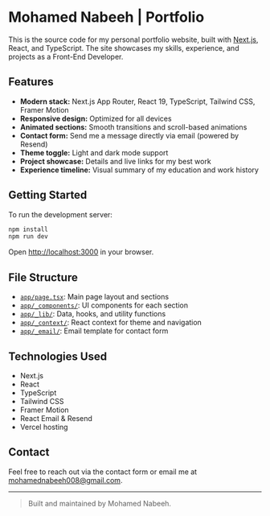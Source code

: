 # Mohamed Nabeeh | Portfolio

This is the source code for my personal portfolio website, built with [Next.js](https://nextjs.org), React, and TypeScript. The site showcases my skills, experience, and projects as a Front-End Developer.

## Features

- **Modern stack:** Next.js App Router, React 19, TypeScript, Tailwind CSS, Framer Motion
- **Responsive design:** Optimized for all devices
- **Animated sections:** Smooth transitions and scroll-based animations
- **Contact form:** Send me a message directly via email (powered by Resend)
- **Theme toggle:** Light and dark mode support
- **Project showcase:** Details and live links for my best work
- **Experience timeline:** Visual summary of my education and work history

## Getting Started

To run the development server:

```bash
npm install
npm run dev
```

Open [http://localhost:3000](http://localhost:3000) in your browser.

## File Structure

- [`app/page.tsx`](app/page.tsx): Main page layout and sections
- [`app/_components/`](app/_components/): UI components for each section
- [`app/_lib/`](app/_lib/): Data, hooks, and utility functions
- [`app/_context/`](app/_context/): React context for theme and navigation
- [`app/_email/`](app/_email/): Email template for contact form

## Technologies Used

- Next.js
- React
- TypeScript
- Tailwind CSS
- Framer Motion
- React Email & Resend
- Vercel hosting

## Contact

Feel free to reach out via the contact form or email me at [mohamednabeeh008@gmail.com](mailto:mohamednabeeh008@gmail.com).

---

> Built and maintained by Mohamed Nabeeh.
